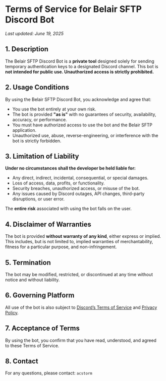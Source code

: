 # Terms of Service for Belair SFTP Discord Bot

_Last updated: June 19, 2025_

## 1. Description
The Belair SFTP Discord Bot is a **private tool** designed solely for sending temporary authentication keys to a designated Discord channel. This bot is **not intended for public use. Unauthorized access is strictly prohibited.**

## 2. Usage Conditions
By using the Belair SFTP Discord Bot, you acknowledge and agree that:
- You use the bot entirely at your own risk.
- The bot is provided **"as is"** with no guarantees of security, availability, accuracy, or performance.
- You must have authorized access to use the bot and the Belair SFTP application.
- Unauthorized use, abuse, reverse-engineering, or interference with the bot is strictly forbidden.

## 3. Limitation of Liability
**Under no circumstances shall the developer be held liable for:**
- Any direct, indirect, incidental, consequential, or special damages.
- Loss of access, data, profits, or functionality.
- Security breaches, unauthorized access, or misuse of the bot.
- Any issues caused by Discord outages, API changes, third-party disruptions, or user error.

The **entire risk** associated with using the bot falls on the user.

## 4. Disclaimer of Warranties
The bot is provided **without warranty of any kind**, either express or implied. This includes, but is not limited to, implied warranties of merchantability, fitness for a particular purpose, and non-infringement.

## 5. Termination
The bot may be modified, restricted, or discontinued at any time without notice and without liability.

## 6. Governing Platform
All use of the bot is also subject to [Discord’s Terms of Service](https://discord.com/terms) and [Privacy Policy](https://discord.com/privacy).

## 7. Acceptance of Terms
By using the bot, you confirm that you have read, understood, and agreed to these Terms of Service.

## 8. Contact
For any questions, please contact: `acstorm`